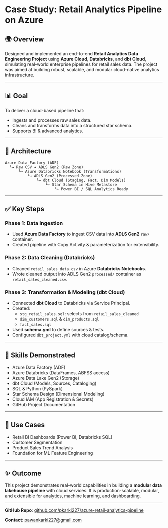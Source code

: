 # Case Study: Retail Analytics Pipeline on Azure

## 🌍 Overview

Designed and implemented an end-to-end **Retail Analytics Data Engineering Project** using **Azure Cloud**, **Databricks**, and **dbt Cloud**, simulating real-world enterprise pipelines for retail sales data. The project was aimed at building robust, scalable, and modular cloud-native analytics infrastructure.

---

## 📊 Goal

To deliver a cloud-based pipeline that:

- Ingests and processes raw sales data.
- Cleans and transforms data into a structured star schema.
- Supports BI & advanced analytics.

---

## 🚀 Architecture

```
Azure Data Factory (ADF)
  └→ Raw CSV ➔ ADLS Gen2 (Raw Zone)
      └➔ Azure Databricks Notebook (Transformations)
          └➔ ADLS Gen2 (Processed Zone)
              └➔ dbt Cloud (Staging, Fact, Dim Models)
                  └➔ Star Schema in Hive Metastore
                      └➔ Power BI / SQL Analytics Ready
```

---

## ✅ Key Steps

### Phase 1: Data Ingestion

- Used **Azure Data Factory** to ingest CSV data into **ADLS Gen2** `raw/` container.
- Created pipeline with Copy Activity & parameterization for extensibility.

### Phase 2: Data Cleaning (Databricks)

- Cleaned `retail_sales_data.csv` in Azure **Databricks Notebooks**.
- Wrote cleaned output into ADLS Gen2 `processed/` container as `retail_sales_cleaned.csv`.

### Phase 3: Transformation & Modeling (dbt Cloud)

- Connected **dbt Cloud** to Databricks via Service Principal.
- Created:
  - `stg_retail_sales.sql`: selects from `retail_sales_cleaned`
  - `dim_customers.sql` & `dim_products.sql`
  - `fact_sales.sql`
- Used **schema.yml** to define sources & tests.
- Configured `dbt_project.yml` with cloud catalog/schema.

---

## 🤝 Skills Demonstrated

- Azure Data Factory (ADF)
- Azure Databricks (DataFrames, ABFSS access)
- Azure Data Lake Gen2 (Storage)
- dbt Cloud (Models, Sources, Cataloging)
- SQL & Python (PySpark)
- Star Schema Design (Dimensional Modeling)
- Cloud IAM (App Registration & Secrets)
- GitHub Project Documentation

---


## 💼 Use Cases

- Retail BI Dashboards (Power BI, Databricks SQL)
- Customer Segmentation
- Product Sales Trend Analysis
- Foundation for ML Feature Engineering

---

## ✨ Outcome

This project demonstrates real-world capabilities in building a **modular data lakehouse pipeline** with cloud services. It is production-scalable, modular, and extensible for analytics, machine learning, and dashboarding.

---

**GitHub Repo**: [github.com/pkarki227/azure-retail-analytics-pipeline](https://github.com/pkarki227/azure-retail-analytics-pipeline)

**Contact**: [pawankarki227@gmail.com](mailto\:pawankarki227@gmail.com)

